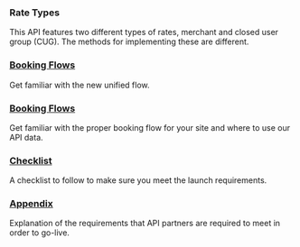 

### Rate Types

This API features two different types of rates, merchant and closed user group (CUG). The methods for implementing these are different.

### [Booking Flows](unified-express-api-migration.md)

Get familiar with the new unified flow.

### [Booking Flows](guides-flow-hotel.md)

Get familiar with the proper booking flow for your site and where to use our API data.

### [Checklist](guides-launch-checklist-hotel.md)

A checklist to follow to make sure you meet the launch requirements.

### [Appendix](guides-launch-appendix-hotel.md)

Explanation of the requirements that API
partners are required to meet in order to go-live.

